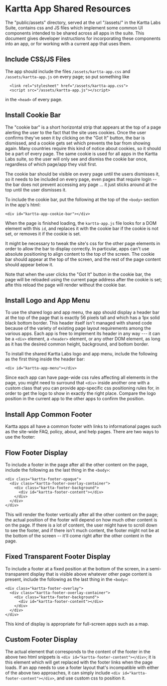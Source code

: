 # Kartta App Shared Resources

The "public/assets" directory, served at the url "/assets/" in the Kartta Labs
Suite, contains css and JS files which implement some common UI components
intended to be shared across all apps in the suite.  This document gives
developer instructions for incorporating these components into an app, or for
working with a current app that uses them.

## Include CSS/JS Files

The app should include the files `/assets/kartta-app.css` and `/assets/kartta-app.js` on every page; so put
something like

```
  <link rel="stylesheet" href="/assets/kartta-app.css">
  <script src="/assets/kartta-app.js"></script>
```

in the `<head>` of every page.

## Install Cookie Bar

The "cookie bar" is a short horizontal strip that appears at the top of a page
alerting the user to the fact that the site uses cookies.  Once the user
confirms they've seen it by clicking on the "Got It" button, the bar is
dismissed, and a cookie gets set which prevents the bar from showing again.
Many countries require this kind of notice about cookies, so it should be a part
of every page.  The same cookie is used for all apps in the Kartta Labs suite,
so the user will only see and dismiss the cookie bar once, regardless of which
page/app they visit first.

The cookie bar should be visible on every page until the users dismisses it, so
it needs to be included on every page, even pages that require login -- the bar
does not prevent accessing any page ... it just sticks around at the top until
the user dismisses it.

To include the cookie bar, put the following at the top of the `<body>` section
in the app's html:

```
<div id="kartta-app-cookie-bar"></div>
```

When the page is finished loading, the `kartta-app.js` file looks for a DOM
element with this `id`, and replaces it with the cookie bar if the cookie is not
set, or removes it if the cookie is set.

It might be necessary to tweak the site's css for the other page elements in
order to allow the bar to display correctly.  In particular, apps can't use
absolute positioning to align content to the top of the screen.  The cookie
bar should appear at the top of the screen, and the rest of the page content should
appear below it.

Note that when the user clicks the "Got It" button in the cookie bar, the page will
be reloaded using the current page address after the cookie is set; afte this reload
the page will render without the cookie bar.

## Install Logo and App Menu

To use the shared logo and app menu, the app should display a header bar at the
top of the page that is exactly 56 pixels tall and which has a 1px solid black
bottom border.  This header itself isn't managed with shared code because of the
variety of existing page layout requirements among the various apps.  Each app
is free to implement its header in any way --- it can be a `<div>` element, a `<header>`
element, or any other DOM element, as long as it has the desired common height,
background, and bottom border.

To install the shared Kartta Labs logo and app menu, include the following as the first thing
inside the header bar:

```
<div id="kartta-app-menu"></div>
```

Since each app can have page-wide css rules affecting all elements in the page,
you might need to surround that `<div>` inside another one with a custom class
that you can provide app-specific css positioning rules for, in order to get the
logo to show in exactly the right place.  Compare the logo position in the
current app to the other apps to confirm the position.

## Install App Common Footer

Kartta apps all have a common footer with links to informational pages such as
the site-wide FAQ, policy, about, and help pages.  There are two ways to use the footer:

## Flow Footer Display

To include a footer in the page after all the other content
on the page, include the following as the last thing in the `<body>`:

```
<div class="kartta-footer-opaque">
  <div class="kartta-footer-overlay-container">
    <div class="kartta-footer-background">
      <div id="kartta-footer-content"></div>
    </div>
  </div>
</div>
```

This will render the footer vertically after all the other content on the page;
the actual position of the footer will depend on how much other content is on
the page.  If there is a lot of content, the user might have to scroll down to
see the footer, and if there isn't much content, the footer might not be at the
bottom of the screen -- it'll come right after the other content in the page.

## Fixed Transparent Footer Display

To include a footer at a fixed position at the bottom of the screen, in a
semi-transparent display that is visible above whatever other page content is
present, include the following as the last thing in the `<body>`:

```
<div class="kartta-footer-overlay">
  <div class="kartta-footer-overlay-container">
    <div class="kartta-footer-background">
      <div id="kartta-footer-content"></div>
    </div>
  </div>
</div>
```

This kind of display is appropriate for full-screen apps such as a map.

## Custom Footer Display

The actual element that corresponds to the content of the footer in the above
two html snippets is `<div id="kartta-footer-content"></div>`; it is this
element which will get replaced with the footer links when the page loads.  If
an app needs to use a footer layout that's incompatible with either of the above
two approaches, it can simply include `<div id="kartta-footer-content"></div>`,
and use custom css to position it.
